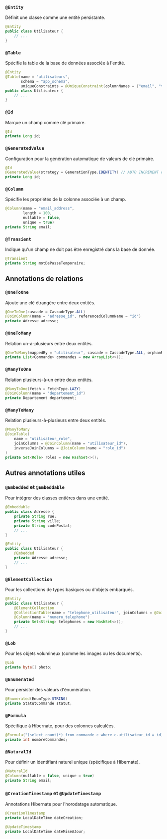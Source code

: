 ### `@Entity`
Définit une classe comme une entité persistante.

```java
@Entity
public class Utilisateur {
    // ...
}
```

### `@Table`
Spécifie la table de la base de données associée à l'entité.

```java
@Entity
@Table(name = "utilisateurs", 
       schema = "app_schema",
       uniqueConstraints = @UniqueConstraint(columnNames = {"email", "telephone"}))
public class Utilisateur {
    // ...
}
```

### `@Id`
Marque un champ comme clé primaire.

```java
@Id
private Long id;
```

### `@GeneratedValue`
Configuration pour la génération automatique de valeurs de clé primaire.

```java
@Id
@GeneratedValue(strategy = GenerationType.IDENTITY) // AUTO INCREMENT de MySQL
private Long id;
```

### `@Column`
Spécifie les propriétés de la colonne associée à un champ.

```java
@Column(name = "email_address", 
        length = 100, 
        nullable = false, 
        unique = true)
private String email;
```

### `@Transient`
Indique qu'un champ ne doit pas être enregistré dans la base de donnée.

```java
@Transient
private String motDePasseTemporaire;
```

## Annotations de relations

### `@OneToOne`
Ajoute une clé étrangère entre deux entités.

```java
@OneToOne(cascade = CascadeType.ALL)
@JoinColumn(name = "adresse_id", referencedColumnName = "id")
private Adresse adresse;
```

### `@OneToMany`
Relation un-à-plusieurs entre deux entités.

```java
@OneToMany(mappedBy = "utilisateur", cascade = CascadeType.ALL, orphanRemoval = true)
private List<Commande> commandes = new ArrayList<>();
```

### `@ManyToOne`
Relation plusieurs-à-un entre deux entités.

```java
@ManyToOne(fetch = FetchType.LAZY)
@JoinColumn(name = "departement_id")
private Departement departement;
```

### `@ManyToMany`
Relation plusieurs-à-plusieurs entre deux entités.

```java
@ManyToMany
@JoinTable(
    name = "utilisateur_role", 
    joinColumns = @JoinColumn(name = "utilisateur_id"), 
    inverseJoinColumns = @JoinColumn(name = "role_id")
)
private Set<Role> roles = new HashSet<>();
```

## Autres annotations utiles

### `@Embedded` et `@Embeddable`
Pour intégrer des classes entières dans une entité.

```java
@Embeddable
public class Adresse {
    private String rue;
    private String ville;
    private String codePostal;
    // ...
}

@Entity
public class Utilisateur {
    @Embedded
    private Adresse adresse;
    // ...
}
```

### `@ElementCollection`
Pour les collections de types basiques ou d'objets embarqués.

```java
@Entity
public class Utilisateur {
    @ElementCollection
    @CollectionTable(name = "telephone_utilisateur", joinColumns = @JoinColumn(name = "utilisateur_id"))
    @Column(name = "numero_telephone")
    private Set<String> telephones = new HashSet<>();
    // ...
}
```

### `@Lob`
Pour les objets volumineux (comme les images ou les documents).

```java
@Lob
private byte[] photo;
```

### `@Enumerated`
Pour persister des valeurs d'énumération.

```java
@Enumerated(EnumType.STRING)
private StatutCommande statut;
```

### `@Formula`
Spécifique à Hibernate, pour des colonnes calculées.

```java
@Formula("(select count(*) from commande c where c.utilisateur_id = id)")
private int nombreCommandes;
```

### `@NaturalId`
Pour définir un identifiant naturel unique (spécifique à Hibernate).

```java
@NaturalId
@Column(nullable = false, unique = true)
private String email;
```

### `@CreationTimestamp` et `@UpdateTimestamp`
Annotations Hibernate pour l'horodatage automatique.

```java
@CreationTimestamp
private LocalDateTime dateCreation;

@UpdateTimestamp
private LocalDateTime dateMiseAJour;
```